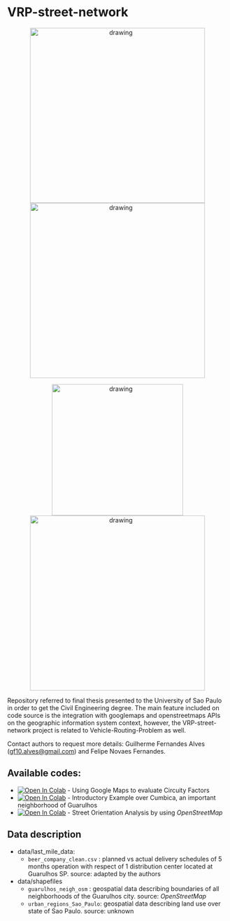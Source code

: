 # VRP-street-network

<p align="center">
<img src="https://user-images.githubusercontent.com/63590233/177072115-5d0d09b3-8bc1-4aba-8120-e98d5b40f29b.png" alt="drawing" width="400"/> <img src="https://user-images.githubusercontent.com/63590233/177072146-767b5f36-4f95-4a7c-8611-00618f7b05ef.png" alt="drawing" width="400"/></p>

<p align="center">
<img src="https://user-images.githubusercontent.com/63590233/177072382-be5e9814-3f9d-4e67-94f6-7e3a005068f0.png" alt="drawing" width="300"/> <img src="https://user-images.githubusercontent.com/63590233/177072593-8de9a8bd-b17b-4be3-8cbc-0cb14c1ddb57.png" alt="drawing" width="400"/></p>

Repository referred to final thesis presented to the University of Sao Paulo in order to get the Civil Engineering degree.
The main feature included on code source is the integration with googlemaps and openstreetmaps APIs on the geographic information system context, however, the VRP-street-network project is related to Vehicle-Routing-Problem as well.

Contact authors to request more details: Guilherme Fernandes Alves (gf10.alves@gmail.com) and Felipe Novaes Fernandes.

## Available codes:

* [![Open In Colab](https://colab.research.google.com/assets/colab-badge.svg)](https://colab.research.google.com/github/Gui-FernandesBR/VRP-street-network/blob/master/gmaps/distances_calculator.ipynb) - Using Google Maps to evaluate Circuity Factors
* [![Open In Colab](https://colab.research.google.com/assets/colab-badge.svg)](https://colab.research.google.com/github/Gui-FernandesBR/VRP-street-network/blob/master/osm/cumbica_neigh_example.ipynb) - Introductory Example over Cumbica, an important neighborhood of Guarulhos
* [![Open In Colab](https://colab.research.google.com/assets/colab-badge.svg)](https://colab.research.google.com/github/Gui-FernandesBR/VRP-street-network/blob/master/osm/guarulhos_streets_orientation.ipynb) - Street Orientation Analysis by using _OpenStreetMap_

## Data description

* data/last_mile_data:
  * `beer_company_clean.csv` : planned vs actual delivery schedules of 5 months operation with respect of 1 distribution center located at Guarulhos SP. source: adapted by the authors
* data/shapefiles
  * `guarulhos_neigh_osm` : geospatial data describing boundaries of all neighborhoods of the Guarulhos city. source: _OpenStreetMap_
  * `urban_regions_Sao_Paulo`: geospatial data describing land use over state of Sao Paulo. source: unknown
